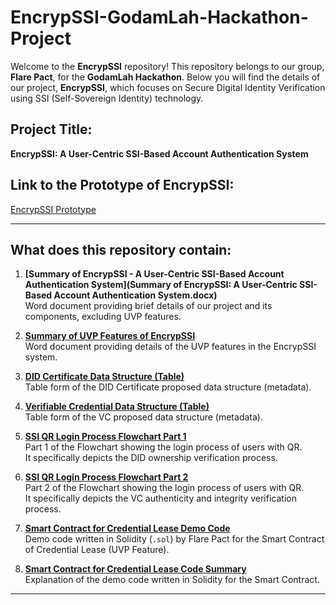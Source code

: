 # EncrypSSI-GodamLah-Hackathon-Project

Welcome to the **EncrypSSI** repository! This repository belongs to our group, **Flare Pact**, for the **GodamLah Hackathon**. Below you will find the details of our project, **EncrypSSI**, which focuses on Secure Digital Identity Verification using SSI (Self-Sovereign Identity) technology.

## Project Title:
**EncrypSSI: A User-Centric SSI-Based Account Authentication System**

## Link to the Prototype of EncrypSSI:
[EncrypSSI Prototype](https://app.uizard.io/p/7187acb0)

---

## What does this repository contain:

1. **[Summary of EncrypSSI - A User-Centric SSI-Based Account Authentication System](Summary of EncrypSSI: A User-Centric SSI-Based Account Authentication System.docx)**  
   Word document providing brief details of our project and its components, excluding UVP features.

2. **[Summary of UVP Features of EncrypSSI](./path/to/summary_of_uvp_features.pdf)**  
   Word document providing details of the UVP features in the EncrypSSI system.

3. **[DID Certificate Data Structure (Table)](./path/to/did_certificate_structure_table.pdf)**  
   Table form of the DID Certificate proposed data structure (metadata).

4. **[Verifiable Credential Data Structure (Table)](./path/to/vc_data_structure_table.pdf)**  
   Table form of the VC proposed data structure (metadata).

5. **[SSI QR Login Process Flowchart Part 1](./path/to/ssi_qr_login_process_part1.pdf)**  
   Part 1 of the Flowchart showing the login process of users with QR.  
   It specifically depicts the DID ownership verification process.

6. **[SSI QR Login Process Flowchart Part 2](./path/to/ssi_qr_login_process_part2.pdf)**  
   Part 2 of the Flowchart showing the login process of users with QR.  
   It specifically depicts the VC authenticity and integrity verification process.

7. **[Smart Contract for Credential Lease Demo Code](./path/to/smart_contract_credential_lease_demo.sol)**  
   Demo code written in Solidity (`.sol`) by Flare Pact for the Smart Contract of Credential Lease (UVP Feature).

8. **[Smart Contract for Credential Lease Code Summary](./path/to/smart_contract_code_summary.md)**  
   Explanation of the demo code written in Solidity for the Smart Contract.

---
